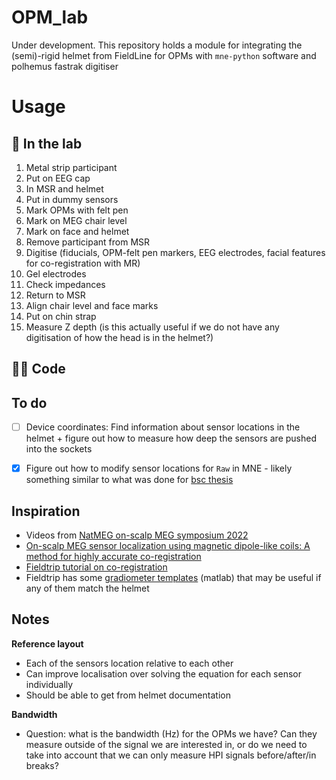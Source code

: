 # OPM_lab
Under development. This repository holds a module for integrating the (semi)-rigid helmet from FieldLine for OPMs with `mne-python` software and polhemus fastrak digitiser


# Usage

## 🥼 In the lab
1. Metal strip participant
2. Put on EEG cap
3. In MSR and helmet
4. Put in dummy sensors
5. Mark OPMs with felt pen
6. Mark on MEG chair level
7. Mark on face and helmet
8. Remove participant from MSR
9. Digitise (fiducials, OPM-felt pen markers, EEG electrodes, facial features for co-registration with MR)
10. Gel electrodes
11. Check impedances
12. Return to MSR
13. Align chair level and face marks 
14. Put on chin strap
15. Measure Z depth (is this actually useful if we do not have any digitisation of how the head is in the helmet?)


## 👩‍💻 Code 



## To do
- [ ] Device coordinates: Find information about sensor locations in the helmet + figure out how to measure how deep the sensors are pushed into the sockets
- [X] Figure out how to modify sensor locations for `Raw` in MNE - likely something similar to what was done for [bsc thesis](https://github.com/laurabpaulsen/decodingMEG/blob/main/source_reconstruction/epochs_2_source_space.py)


## Inspiration
* Videos from [NatMEG on-scalp MEG symposium 2022](https://natmeg.se/activities/on-scalp-meg-symposium-2022.html)
* [On-scalp MEG sensor localization using magnetic dipole-like coils: A method
for highly accurate co-registration](https://www.sciencedirect.com/science/article/pii/S1053811920301737)
* [Fieldtrip tutorial on co-registration](https://www.fieldtriptoolbox.org/tutorial/coregistration_opm/)
* Fieldtrip has some [gradiometer templates](https://github.com/fieldtrip/fieldtrip/tree/master/template/gradiometer) (matlab) that may be useful if any of them match the helmet 


## Notes

**Reference layout** 
* Each of the sensors location relative to each other
* Can improve localisation over solving the equation for each sensor individually
* Should be able to get from helmet documentation

**Bandwidth**
* Question: what is the bandwidth (Hz) for the OPMs we have? Can they measure outside of the signal we are interested in, or do we need to take into account that we can only measure HPI signals before/after/in breaks?
